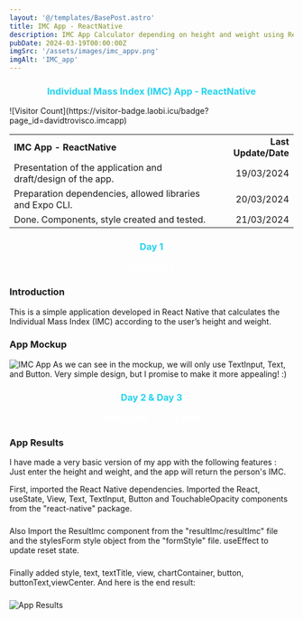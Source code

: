```yaml
---
layout: '@/templates/BasePost.astro'
title: IMC App - ReactNative
description: IMC App Calculator depending on height and weight using ReactNative
pubDate: 2024-03-19T00:00:00Z
imgSrc: '/assets/images/imc_appv.png'
imgAlt: 'IMC_app'
---
```


<h3 style="color: rgb(34, 211, 238); text-align: center;">Individual Mass Index (IMC) App - ReactNative</h3>
![Visitor Count](https://visitor-badge.laobi.icu/badge?page_id=davidtrovisco.imcapp)

<table>
  <tr>
    <td><strong>IMC App - ReactNative</strong></td>
    <td style="text-align: right;"><strong>Last Update/Date</strong></td>
  </tr>
  <tr>
    <td>Presentation of the application and draft/design of the app.</td>
<td style="text-align: right;">19/03/2024</td>
  </tr>
  <tr>
    <td>Preparation dependencies, allowed libraries and Expo CLI.</td>
<td style="text-align: right;">20/03/2024</td>
  </tr>
  <tr>
    <td>Done. Components, style created and tested.</td>
<td style="text-align: right;">21/03/2024</td>
  </tr>
</table>
<h3 style="color: rgb(34, 211, 238); text-align: center;">Day 1</h3>
<h5 style="color: white; text-align: center;">19/03/2024</h4>

### Introduction
This is a simple application developed in React Native that calculates the Individual Mass Index (IMC) according to the user’s height and weight.
 
### App Mockup 
<img alt="IMC App" src="/assets/images/imc_appv.png">
As we can see in the mockup, we will only use TextInput, Text, and Button.
Very simple design, but I promise to make it more appealing! :)

<h3 style="color: rgb(34, 211, 238); text-align: center;">Day 2 & Day 3</h3>
<h5 style="color: white; text-align: center;">20/03/2024 - 21/03/2024</h4>

### App Results
I have made a very basic version of my app with the following features :
Just enter the height and weight, and the app will return the person's IMC.

First, imported the React Native dependencies. Imported the React, useState, View, Text, TextInput, Button and TouchableOpacity components from the "react-native" package. 
###
Also Import the ResultImc component from the "resultImc/resultImc" file and the stylesForm style object from the "formStyle" file. useEffect to update reset state.
###
###
Finally added style, text, textTitle, view, chartContainer, button, buttonText,viewCenter.
And here is the end result:
###
<img alt="App Results" src="/assets/images/app_results.jpg">


